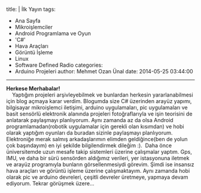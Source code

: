 title: |
  İlk Yayın
tags:
  - Ana Sayfa
  - Mikroişlemciler
  - Android Programlama ve Oyun
  - 'C#'
  - Hava Araçları
  - Görüntü İşleme
  - Linux
  - Software Defined Radio
categories:
  - Arduino Projeleri
author: Mehmet Ozan Ünal
date: 2014-05-25 03:44:00
---

**Herkese Merhabalar!**  
    Yaptığım projeleri arşivleyebilmek ve bunlardan herkesin yararlanabilmesi için blog açmaya karar verdim. Blogumda size C# üzerinden arayüz yapımı, bilgisayar mikroişlemci iletişimi, arduino uygulamaları, pic uygulamaları ve basit sensörlü elektronik alanında projeleri fotoğraflarıyla ve işin teorisini de anlatarak paylaşmayı planlıyorum. Aynı zamanda az da olsa Android programlamadan(robotik uygulamalar için gerekli olan kısımdan) ve hobi olarak yaptığım oyunları da buradan sizinle paylaşmayı planlıyorum. Elektroniğe merak salmış arkadaşlarımın elimden geldiğince(ben de yolun çok başındayım) en iyi şekilde bilgilendirmek dileğim :).  Daha önce üniversitemde uzun mesafe takip sistemleri üzerine çalışmalar yaptım. Gps, IMU, ve daha bir sürü sensörden aldığımız verileri, yer istasyonuna iletmek ve arayüz programıyla bunların görsellenmesiydi görevim. Şimdi ise insansız hava araçları ve görüntü işleme üzerine çalışmaktayım. Aynı zamanda hobi olarak pic ve arduino devreleri, çeşitli devreler üretmeye, yapmaya devam ediyorum. Tekrar görüşmek üzere...  

<a name="more"></a>